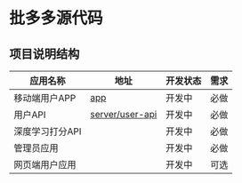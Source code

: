 # 批多多源代码

## 项目说明结构

| 应用名称        | 地址            | 开发状态 | 需求 |
| --------------- | --------------- | -------- | ---- |
| 移动端用户APP   | [app](app)             | 开发中   | 必做 |
| 用户API         | [server/user-api](server/user-api) | 开发中   | 必做 |
| 深度学习打分API |                 | 开发中   | 必做 |
| 管理员应用      |                 | 开发中   | 必做 |
| 网页端用户应用  |                 | 开发中   | 可选 |

